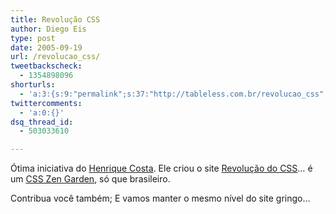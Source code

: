 ```yaml
---
title: Revolução CSS
author: Diego Eis
type: post
date: 2005-09-19
url: /revolucao_css/
tweetbackscheck:
  - 1354898096
shorturls:
  - 'a:3:{s:9:"permalink";s:37:"http://tableless.com.br/revolucao_css";s:7:"tinyurl";s:26:"http://tinyurl.com/3krzw36";s:4:"isgd";s:19:"http://is.gd/jTOm6R";}'
twittercomments:
  - 'a:0:{}'
dsq_thread_id:
  - 503033610

---
```

Ótima iniciativa do [Henrique Costa][1]. Ele criou o site [Revolução do CSS][2]&#8230; é um [CSS Zen Garden][3], só que brasileiro. 

Contribua você também; E vamos manter o mesmo nível do site gringo&#8230;

 [1]: http://www.revolucao.etc.br/
 [2]: http://www.revolucao.etc.br/css/
 [3]: http://www.csszengarden.com/